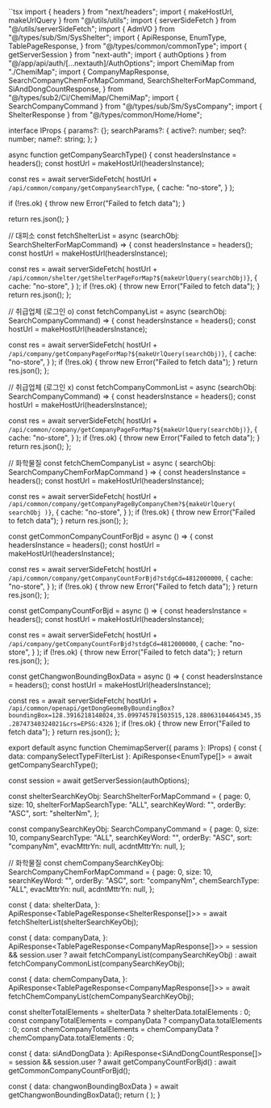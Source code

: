``tsx
import { headers } from "next/headers";
import { makeHostUrl, makeUrlQuery } from "@/utils/utils";
import { serverSideFetch } from "@/utils/serverSideFetch";
import { AdmVO } from "@/types/sub/Sm/SysShelter";
import {
  ApiResponse,
  EnumType,
  TablePageResponse,
} from "@/types/common/commonType";
import { getServerSession } from "next-auth";
import { authOptions } from "@/app/api/auth/[...nextauth]/AuthOptions";
import ChemiMap from "./ChemiMap";
import {
  CompanyMapResponse,
  SearchCompanyChemForMapCommand,
  SearchShelterForMapCommand,
  SiAndDongCountResponse,
} from "@/types/sub2/Ci/ChemiMap/ChemiMap";
import { SearchCompanyCommand } from "@/types/sub/Sm/SysCompany";
import { ShelterResponse } from "@/types/common/Home/Home";

interface IProps {
  params?: {};
  searchParams?: {
    active?: number;
    seq?: number;
    name?: string;
  };
}

async function getCompanySearchType() {
  const headersInstance = headers();
  const hostUrl = makeHostUrl(headersInstance);

  const res = await serverSideFetch(
    hostUrl + `/api/common/company/getCompanySearchType`,
    {
      cache: "no-store",
    }
  );

  if (!res.ok) {
    throw new Error("Failed to fetch data");
  }

  return res.json();
}

// 대피소
const fetchShelterList = async (searchObj: SearchShelterForMapCommand) => {
  const headersInstance = headers();
  const hostUrl = makeHostUrl(headersInstance);

  const res = await serverSideFetch(
    hostUrl +
      `/api/common/shelter/getShelterPageForMap?${makeUrlQuery(searchObj)}`,
    {
      cache: "no-store",
    }
  );
  if (!res.ok) {
    throw new Error("Failed to fetch data");
  }
  return res.json();
};

// 취급업체 (로그인 o)
const fetchCompanyList = async (searchObj: SearchCompanyCommand) => {
  const headersInstance = headers();
  const hostUrl = makeHostUrl(headersInstance);

  const res = await serverSideFetch(
    hostUrl + `/api/company/getCompanyPageForMap?${makeUrlQuery(searchObj)}`,
    {
      cache: "no-store",
    }
  );
  if (!res.ok) {
    throw new Error("Failed to fetch data");
  }
  return res.json();
};

// 취급업체 (로그인 x)
const fetchCompanyCommonList = async (searchObj: SearchCompanyCommand) => {
  const headersInstance = headers();
  const hostUrl = makeHostUrl(headersInstance);

  const res = await serverSideFetch(
    hostUrl +
      `/api/common/company/getCompanyPageForMap?${makeUrlQuery(searchObj)}`,
    {
      cache: "no-store",
    }
  );
  if (!res.ok) {
    throw new Error("Failed to fetch data");
  }
  return res.json();
};

// 화학물질
const fetchChemCompanyList = async (
  searchObj: SearchCompanyChemForMapCommand
) => {
  const headersInstance = headers();
  const hostUrl = makeHostUrl(headersInstance);

  const res = await serverSideFetch(
    hostUrl +
      `/api/common/company/getCompanyPageByCompanyChem?${makeUrlQuery(
        searchObj
      )}`,
    {
      cache: "no-store",
    }
  );
  if (!res.ok) {
    throw new Error("Failed to fetch data");
  }
  return res.json();
};

const getCommonCompanyCountForBjd = async () => {
  const headersInstance = headers();
  const hostUrl = makeHostUrl(headersInstance);

  const res = await serverSideFetch(
    hostUrl + `/api/common/company/getCompanyCountForBjd?stdgCd=4812000000`,
    {
      cache: "no-store",
    }
  );
  if (!res.ok) {
    throw new Error("Failed to fetch data");
  }
  return res.json();
};

const getCompanyCountForBjd = async () => {
  const headersInstance = headers();
  const hostUrl = makeHostUrl(headersInstance);

  const res = await serverSideFetch(
    hostUrl + `/api/company/getCompanyCountForBjd?stdgCd=4812000000`,
    {
      cache: "no-store",
    }
  );
  if (!res.ok) {
    throw new Error("Failed to fetch data");
  }
  return res.json();
};

const getChangwonBoundingBoxData = async () => {
  const headersInstance = headers();
  const hostUrl = makeHostUrl(headersInstance);

  const res = await serverSideFetch(
    hostUrl +
      `/api/common/openapi/getDongGeomeByBoundingBox?boundingBox=128.3916218148024,35.099745781503515,128.88063104464345,35.28747340324021&crs=EPSG:4326`
  );
  if (!res.ok) {
    throw new Error("Failed to fetch data");
  }
  return res.json();
};

export default async function ChemimapServer({ params }: IProps) {
  const { data: companySelectTypeFilterList }: ApiResponse<EnumType<string>[]> =
    await getCompanySearchType();

  const session = await getServerSession(authOptions);

  const shelterSearchKeyObj: SearchShelterForMapCommand = {
    page: 0,
    size: 10,
    shelterForMapSearchType: "ALL",
    searchKeyWord: "",
    orderBy: "ASC",
    sort: "shelterNm",
  };

  const companySearchKeyObj: SearchCompanyCommand = {
    page: 0,
    size: 10,
    companySearchType: "ALL",
    searchKeyWord: "",
    orderBy: "ASC",
    sort: "companyNm",
    evacMttrYn: null,
    acdntMttrYn: null,
  };

  // 화학물질
  const chemCompanySearchKeyObj: SearchCompanyChemForMapCommand = {
    page: 0,
    size: 10,
    searchKeyWord: "",
    orderBy: "ASC",
    sort: "companyNm",
    chemSearchType: "ALL",
    evacMttrYn: null,
    acdntMttrYn: null,
  };

  const {
    data: shelterData,
  }: ApiResponse<TablePageResponse<ShelterResponse[]>> =
    await fetchShelterList(shelterSearchKeyObj);

  const {
    data: companyData,
  }: ApiResponse<TablePageResponse<CompanyMapResponse[]>> =
    session && session.user
      ? await fetchCompanyList(companySearchKeyObj)
      : await fetchCompanyCommonList(companySearchKeyObj);

  const {
    data: chemCompanyData,
  }: ApiResponse<TablePageResponse<CompanyMapResponse[]>> =
    await fetchChemCompanyList(chemCompanySearchKeyObj);

  const shelterTotalElements = shelterData ? shelterData.totalElements : 0;
  const companyTotalElements = companyData ? companyData.totalElements : 0;
  const chemCompanyTotalElements = chemCompanyData
    ? chemCompanyData.totalElements
    : 0;

  const { data: siAndDongData }: ApiResponse<SiAndDongCountResponse[]> =
    session && session.user
      ? await getCompanyCountForBjd()
      : await getCommonCompanyCountForBjd();

  const { data: changwonBoundingBoxData } = await getChangwonBoundingBoxData();
  return (
    <ChemiMap
      params={params}
      companySelectTypeFilterList={companySelectTypeFilterList}
      session={session}
      shelterTotalElements={shelterTotalElements}
      companyTotalElements={companyTotalElements}
      chemCompanyTotalElements={chemCompanyTotalElements}
      siAndDongData={siAndDongData}
      changwonBoundingBoxData={changwonBoundingBoxData}
    />
  );
}

```